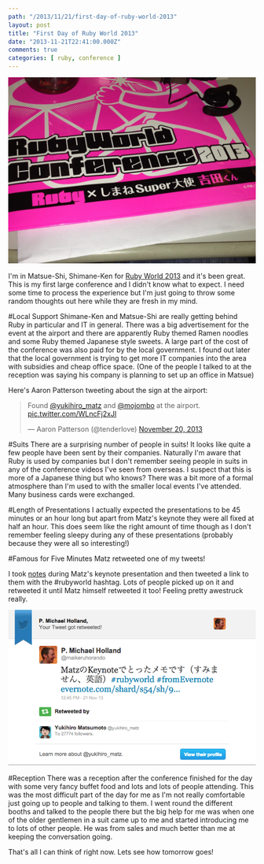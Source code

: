 ```yaml
---
path: "/2013/11/21/first-day-of-ruby-world-2013"
layout: post
title: "First Day of Ruby World 2013"
date: "2013-11-21T22:41:00.000Z"
comments: true
categories: [ ruby, conference ]
---
```


![](ruby_world_2013_bag.jpg)

I'm in Matsue-Shi, Shimane-Ken for [Ruby World 2013](http://www.rubyworld-conf.org/en/) and it's been great. This is my first large conference and I didn't know what to expect. I need some time to process the experience but I'm just going to throw some random thoughts out here while they are fresh in my mind.

#Local Support
Shimane-Ken and Matsue-Shi are really getting behind Ruby in particular and IT in general. There was a big advertisement for the event at the airport and there are apparently Ruby themed Ramen noodles and some Ruby themed Japanese style sweets. A large part of the cost of the conference was also paid for by the local government. I found out later that the local government is trying to get more IT companies into the area with subsidies and cheap office space. (One of the people I talked to at the reception was saying his company is planning to set up an office in Matsue)

Here's Aaron Patterson tweeting about the sign at the airport:

<blockquote class="twitter-tweet" data-lang="en"><p lang="en" dir="ltr">Found <a href="https://twitter.com/yukihiro_matz?ref_src=twsrc%5Etfw">@yukihiro_matz</a> and <a href="https://twitter.com/mojombo?ref_src=twsrc%5Etfw">@mojombo</a> at the airport. <a href="http://t.co/WLncFj2xJI">pic.twitter.com/WLncFj2xJI</a></p>&mdash; Aaron Patterson (@tenderlove) <a href="https://twitter.com/tenderlove/status/403041785414311936?ref_src=twsrc%5Etfw">November 20, 2013</a></blockquote>

#Suits
There are a surprising number of people in suits! It looks like quite a few people have been sent by their companies. Naturally I'm aware that Ruby is used by companies but I don't remember seeing people in suits in any of the conference videos I've seen from overseas. I suspect that this is more of a Japanese thing but who knows? There was a bit more of a formal atmosphere than I'm used to with the smaller local events I've attended. Many business cards were exchanged.

#Length of Presentations
I actually expected the presentations to be 45 minutes or an hour long but apart from Matz's keynote they were all fixed at half an hour. This does seem like the right amount of time though as I don't remember feeling sleepy during any of these presentations (probably because they were all so interesting!)

#Famous for Five Minutes
Matz retweeted one of my tweets!

I took [notes](https://www.evernote.com/shard/s54/sh/9cd05cf6-6119-4baa-a1ae-31bd2f23ae34/16638f82bd08ac21c5ad4206d81630de) during Matz's keynote presentation and then tweeted a link to them with the #rubyworld hashtag. Lots of people picked up on it and retweeted it until Matz himself retweeted it too!
Feeling pretty awestruck really.

![](matz_retweet_screenshot.png)

#Reception
There was a reception after the conference finished for the day with some very fancy buffet food and lots and lots of people attending. This was the most difficult part of the day for me as I'm not really comfortable just going up to people and talking to them. I went round the different booths and talked to the people there but the big help for me was when one of the older gentlemen in a suit came up to me and started introducing me to lots of other people. He was from sales and much better than me at keeping the conversation going.

That's all I can think of right now. Lets see how tomorrow goes!
